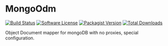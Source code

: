 # MongoOdm

[![Build Status](https://travis-ci.org/AndyDune/MongoOdm.svg?branch=master)](https://travis-ci.org/AndyDune/MongoOdm)
[![Software License](https://img.shields.io/badge/license-MIT-brightgreen.svg?style=flat-square)](LICENSE)
[![Packagist Version](https://img.shields.io/packagist/v/andydune/mongo-odm.svg?style=flat-square)](https://packagist.org/packages/andydune/mongo-odm)
[![Total Downloads](https://img.shields.io/packagist/dt/andydune/mongo-odm.svg?style=flat-square)](https://packagist.org/packages/andydune/mongo-odm)


Object Document mapper for mongoDB with no proxies, special configuration.
